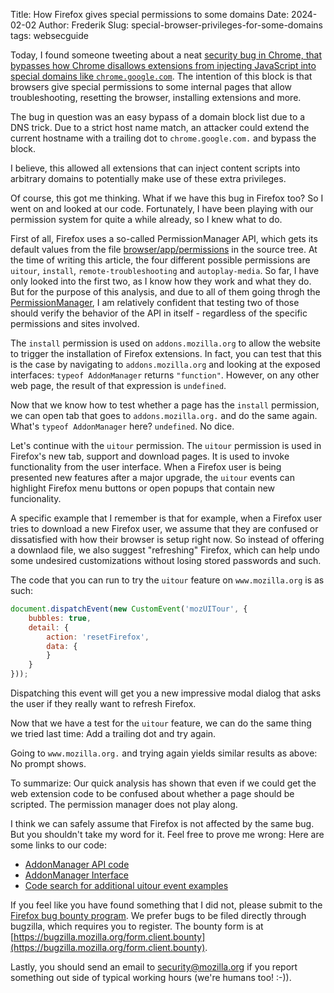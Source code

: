 Title: How Firefox gives special permissions to some domains
Date: 2024-02-02
Author: Frederik
Slug: special-browser-privileges-for-some-domains
tags: websecguide

Today, I found someone tweeting about a neat [security bug in Chrome, that
bypasses how Chrome disallows extensions from injecting JavaScript into
special domains like `chrome.google.com`](https://crbug.com/1472898).
The intention of this block is that browsers give special permissions to
some internal pages that allow troubleshooting, resetting the browser,
installing extensions and more.

The bug in question was an easy bypass of a domain block list due to a DNS
trick. Due to a strict host name match, an attacker could extend the current
hostname with a trailing dot to `chrome.google.com.` and bypass the block.

I believe, this allowed all extensions that can inject content scripts into
arbitrary domains to potentially make use of these extra privileges.

Of course, this got me thinking. What if we have this bug in Firefox too?
So I went on and looked at our code. Fortunately, I have been playing with
our permission system for quite a while already, so I knew what to do.

First of all, Firefox uses a so-called PermissionManager API, which gets
its default values from the file
[browser/app/permissions](https://searchfox.org/mozilla-central/rev/14dc8f0e748d44778a02ffcf9ebcda3851b2bf9e/browser/app/permissions)
in the source tree. At the time of writing this article, the four different
possible permissions are `uitour`, `install`, `remote-troubleshooting` and
 `autoplay-media`. So far, I have only looked into the first two, as I know
 how they work and what they do. But for the purpose of this analysis, and
 due to all of them going throgh the
 [PermissionManager](https://searchfox.org/mozilla-central/source/netwerk/base/nsIPermissionManager.idl#47),
 I am relatively confident that testing two of those should verify the
 behavior of the API in itself - regardless of the specific permissions and
 sites involved.

The `install` permission is used on `addons.mozilla.org` to allow the website
to trigger the installation of Firefox extensions. In fact, you can test that
this is the case by navigating to `addons.mozilla.org` and looking at the
exposed interfaces: `typeof AddonManager` returns `"function"`.
However, on any other web page, the result of that expression is `undefined`.

Now that we know how to test whether a page has the `install` permission, we
can open tab that goes to `addons.mozilla.org.` and do the same again.
What's `typeof AddonManager` here? `undefined`. No dice.

Let's continue with the `uitour` permission.
The `uitour` permission is used in Firefox's new tab, support and download
pages. It is used to invoke functionality from the user interface.
When a Firefox user is being presented new features after a major upgrade,
the `uitour` events can highlight Firefox menu buttons or open popups that
contain new funcionality.

A specific example that I remember is that for example, when a Firefox user
tries to download a new Firefox user, we assume that they are confused or
dissatisfied with how their browser is setup right now. So instead of
offering a downlaod file, we also suggest "refreshing" Firefox, which can
help undo some undesired customizations without losing stored passwords
and such.

The code that you can run to try the `uitour` feature on `www.mozilla.org`
is as such:

```js
document.dispatchEvent(new CustomEvent('mozUITour', {
    bubbles: true,
    detail: {
        action: 'resetFirefox',
        data: {
        }
    }
}));
```

Dispatching this event will get you a new impressive modal dialog that asks
the user if they really want to refresh Firefox.

Now that we have a test for the `uitour` feature, we can do the same thing
we tried last time: Add a trailing dot and try again.

Going to `www.mozilla.org.` and trying again yields similar results as above:
No prompt shows.

To summarize: Our quick analysis has shown that even if we could get the web
extension code to be confused about whether a page should be scripted. The
 permission manager does not play along.

I think we can safely assume that Firefox is not affected by the same bug.
But you shouldn't take my word for it. Feel free to prove me wrong:
Here are some links to our code:

- [AddonManager API code](https://searchfox.org/mozilla-central/source/toolkit/mozapps/extensions/AddonManagerWebAPI.cpp#84)
- [AddonManager Interface](https://searchfox.org/mozilla-central/source/dom/webidl/AddonManager.webidl#60)
- [Code search for additional uitour event examples](https://searchfox.org/mozilla-central/search?q=_sendEvent&path=uitour&case=false&regexp=false)

If you feel like you have found something that I did not, please submit to the
[Firefox bug bounty program](https://www.mozilla.org/en-US/security/client-bug-bounty/).
We prefer bugs to be filed directly through bugzilla, which requires you to
register. The bounty form is at
[https://bugzilla.mozilla.org/form.client.bounty](https://bugzilla.mozilla.org/form.client.bounty).

Lastly, you should send an email to
[security@mozilla.org](mailto:security@mozilla.org) if you report something
out side of typical working hours (we're humans too! :-)).
